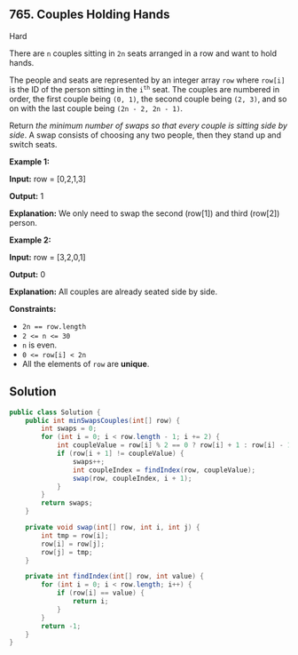 ## 765\. Couples Holding Hands

Hard

There are `n` couples sitting in `2n` seats arranged in a row and want to hold hands.

The people and seats are represented by an integer array `row` where `row[i]` is the ID of the person sitting in the <code>i<sup>th</sup></code> seat. The couples are numbered in order, the first couple being `(0, 1)`, the second couple being `(2, 3)`, and so on with the last couple being `(2n - 2, 2n - 1)`.

Return _the minimum number of swaps so that every couple is sitting side by side_. A swap consists of choosing any two people, then they stand up and switch seats.

**Example 1:**

**Input:** row = [0,2,1,3]

**Output:** 1

**Explanation:** We only need to swap the second (row[1]) and third (row[2]) person.

**Example 2:**

**Input:** row = [3,2,0,1]

**Output:** 0

**Explanation:** All couples are already seated side by side.

**Constraints:**

*   `2n == row.length`
*   `2 <= n <= 30`
*   `n` is even.
*   `0 <= row[i] < 2n`
*   All the elements of `row` are **unique**.

## Solution

```java
public class Solution {
    public int minSwapsCouples(int[] row) {
        int swaps = 0;
        for (int i = 0; i < row.length - 1; i += 2) {
            int coupleValue = row[i] % 2 == 0 ? row[i] + 1 : row[i] - 1;
            if (row[i + 1] != coupleValue) {
                swaps++;
                int coupleIndex = findIndex(row, coupleValue);
                swap(row, coupleIndex, i + 1);
            }
        }
        return swaps;
    }

    private void swap(int[] row, int i, int j) {
        int tmp = row[i];
        row[i] = row[j];
        row[j] = tmp;
    }

    private int findIndex(int[] row, int value) {
        for (int i = 0; i < row.length; i++) {
            if (row[i] == value) {
                return i;
            }
        }
        return -1;
    }
}
```